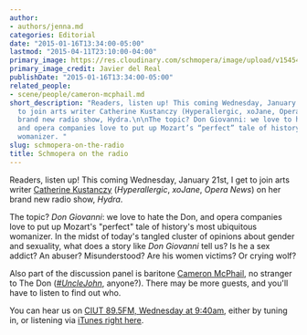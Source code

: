```yaml
---
author:
- authors/jenna.md
categories: Editorial
date: "2015-01-16T13:34:00-05:00"
lastmod: "2015-04-11T23:10:00-04:00"
primary_image: https://res.cloudinary.com/schmopera/image/upload/v1545409169/media/webhook-uploads/1428808155016/Don-Giovanni-6466-Russell-Braun-as-Don-Giovanni-Teatro-Real-Madrid-production-photo-credit-Javier-del-Real.jpg.jpg
primary_image_credit: Javier del Real
publishDate: "2015-01-16T13:34:00-05:00"
related_people:
- scene/people/cameron-mcphail.md
short_description: "Readers, listen up! This coming Wednesday, January 21st, I get
  to join arts writer Catherine Kustanczy (Hyperallergic, xoJane, Opera News) on her
  brand new radio show, Hydra.\n\nThe topic? Don Giovanni: we love to hate the Don,
  and opera companies love to put up Mozart’s “perfect” tale of history’s most ubiquitous
  womanizer. "
slug: schmopera-on-the-radio
title: Schmopera on the radio
---
```


<p class="intro">
	Readers, listen up! This coming Wednesday, January 21st, I get to join arts writer <a href="https://twitter.com/catekustanczy" target="_blank">Catherine Kustanczy</a> (<em>Hyperallergic</em>, <em>xoJane</em>, <em>Opera News</em>) on her brand new radio show, <em>Hydra</em>.<br>
</p>
<p>
	The topic? <em>Don Giovanni</em>: we love to hate the Don, and opera companies love to put up Mozart's "perfect" tale of history's most ubiquitous womanizer. In the midst of today's tangled cluster of opinions about gender and sexuality, what does a story like <em>Don Giovanni</em> tell us? Is he a sex addict? An abuser? Misunderstood? Are his women victims? Or crying wolf?
</p>
<p>
	Also part of the discussion panel is baritone <a href="https://twitter.com/cameron_mcphail" target="_blank">Cameron McPhail</a>, no stranger to The Don (<a href="/unclejohn-the-toronto-story/" target="_blank"><em>#UncleJohn</em></a>, anyone?). There may be more guests, and you'll have to listen to find out who.
</p>
<p>
	You can hear us on <a href="http://www.ciut.fm/listen-now/" target="_blank">CIUT 89.5FM, Wednesday at 9:40am</a>, either by tuning in, or listening via <a href="http://128.100.197.46/listen.pls" target="_blank">iTunes right here</a>.
</p>
